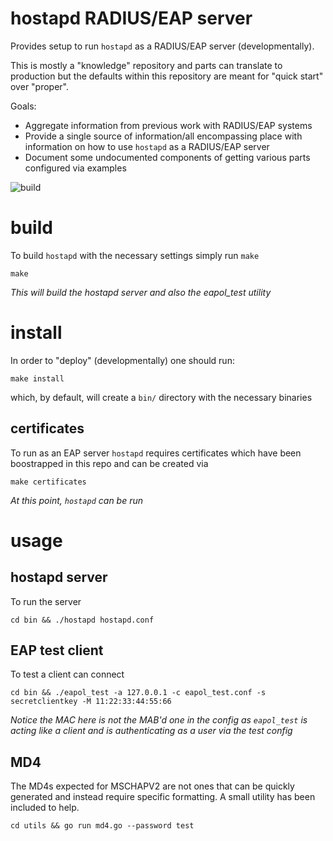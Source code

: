 hostapd RADIUS/EAP server
===

Provides setup to run `hostapd` as a RADIUS/EAP server (developmentally).

This is mostly a "knowledge" repository and parts can translate to production but the defaults
within this repository are meant for "quick start" over "proper".

Goals:

- Aggregate information from previous work with RADIUS/EAP systems
- Provide a single source of information/all encompassing place with information on how to use `hostapd` as a RADIUS/EAP server
- Document some undocumented components of getting various parts configured via examples

![build](https://github.com/enckse/hostapd-radius-eap-server/actions/workflows/main.yml/badge.svg)

# build

To build `hostapd` with the necessary settings simply run `make`

```
make
```

_This will build the hostapd server and also the eapol_test utility_

# install

In order to "deploy" (developmentally) one should run:

```
make install
```

which, by default, will create a `bin/` directory with the necessary binaries

## certificates

To run as an EAP server `hostapd` requires certificates which have been boostrapped in this repo and can be created via

```
make certificates
```

_At this point, `hostapd` can be run_

# usage

## hostapd server

To run the server

```
cd bin && ./hostapd hostapd.conf
```

## EAP test client

To test a client can connect

```
cd bin && ./eapol_test -a 127.0.0.1 -c eapol_test.conf -s secretclientkey -M 11:22:33:44:55:66
```

_Notice the MAC here is not the MAB'd one in the config as `eapol_test` is acting like a client and is authenticating as a user via the test config_

## MD4

The MD4s expected for MSCHAPV2 are not ones that can be quickly generated and instead require specific formatting. A small utility has been included to help.

```
cd utils && go run md4.go --password test
```
